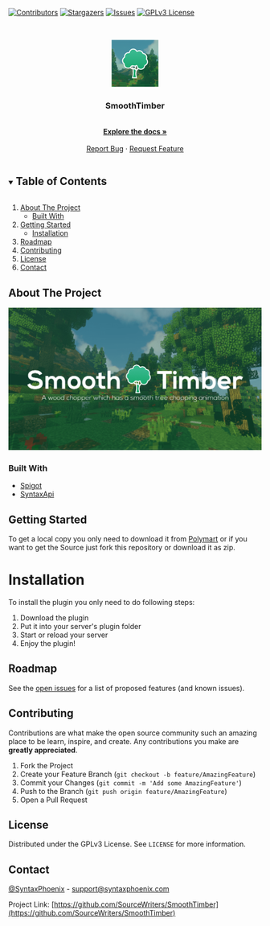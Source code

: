 <!--
*** Thanks for checking out the Best-README-Template. If you have a suggestion
*** that would make this better, please fork the vCompat and create a pull request
*** or simply open an issue with the tag "enhancement".
*** Thanks again! Now go create something AMAZING! :D
***
***
***
*** To avoid retyping too much info. Do a search and replace for the following:
*** SourceWriters, vCompat, twitter_handle, email, vCompat, project_description
-->



<!-- PROJECT SHIELDS -->
<!--
*** I'm using markdown "reference style" links for readability.
*** Reference links are enclosed in brackets [ ] instead of parentheses ( ).
*** See the bottom of this document for the declaration of the reference variables
*** for contributors-url, forks-url, etc. This is an optional, concise syntax you may use.
*** https://www.markdownguide.org/basic-syntax/#reference-style-links
-->
[![Contributors][contributors-shield]][contributors-url]
[![Stargazers][stars-shield]][stars-url]
[![Issues][issues-shield]][issues-url]
[![GPLv3 License][license-shield]][license-url]



<!-- PROJECT LOGO -->
<br />
<p align="center">
  <a href="https://github.com/SourceWriters/SmoothTimber">
    <img src="images/logo.png" alt="Logo" width="96" height="96"/>
  </a>

  <h3 align="center">SmoothTimber</h3>

  <p align="center">
    <!-- TODO: project_description -->
    <br />
    <a href="https://confluence.syntaxphoenix.com/display/SMTIM"><strong>Explore the docs »</strong></a>
    <br />
    <br />
    <a href="https://github.com/SourceWriters/SmoothTimber/issues/new?labels=Bug&template=bug_report.md&title=%5BBUG%5D+Some+bug+that+happend">Report Bug</a>
    ·
    <a href="https://github.com/SourceWriters/SmoothTimber/issues/new?labels=Enhancement%2C+Priority%3A+Optional&template=feature_request.md&title=%5BFEATURE%5D+Some+feature+that+could+be+cool">Request Feature</a>
  </p>
</p>



<!-- TABLE OF CONTENTS -->
<details open="open">
  <summary><h2 style="display: inline-block">Table of Contents</h2></summary>
  <ol>
    <li>
      <a href="#about-the-project">About The Project</a>
      <ul>
        <li><a href="#built-with">Built With</a></li>
      </ul>
    </li>
    <li>
      <a href="#getting-started">Getting Started</a>
      <ul>
        <li><a href="#installation">Installation</a></li>
      </ul>
    </li>
    <li><a href="#roadmap">Roadmap</a></li>
    <li><a href="#contributing">Contributing</a></li>
    <li><a href="#license">License</a></li>
    <li><a href="#contact">Contact</a></li>
  </ol>
</details>



<!-- ABOUT THE PROJECT -->
## About The Project

<img src="images/banner.png" alt="SmoothTimber Banner"/>



### Built With

* [Spigot](https://hub.spigotmc.org/stash/projects/SPIGOT/repos/spigot/browse)
* [SyntaxApi](https://github.com/SyntaxPhoenix/syntaxapi)


<!-- GETTING STARTED -->
## Getting Started

To get a local copy you only need to download it from [Polymart](https://polymart.org/resource/smoothtimber.103)
or if you want to get the Source just fork this repository or download it as zip.

# Installation

To install the plugin you only need to do following steps:
1. Download the plugin
2. Put it into your server's plugin folder
3. Start or reload your server
4. Enjoy the plugin!



<!-- ROADMAP -->
## Roadmap

See the [open issues](https://github.com/SourceWriters/SmoothTimber/issues) for a list of proposed features (and known issues).



<!-- CONTRIBUTING -->
## Contributing

Contributions are what make the open source community such an amazing place to be learn, inspire, and create. Any contributions you make are **greatly appreciated**.

1. Fork the Project
2. Create your Feature Branch (`git checkout -b feature/AmazingFeature`)
3. Commit your Changes (`git commit -m 'Add some AmazingFeature'`)
4. Push to the Branch (`git push origin feature/AmazingFeature`)
5. Open a Pull Request



<!-- LICENSE -->
## License

Distributed under the GPLv3 License. See `LICENSE` for more information.



<!-- CONTACT -->
## Contact

[@SyntaxPhoenix](https://twitter.com/SyntaxPhoenix) - support@syntaxphoenix.com

Project Link: [https://github.com/SourceWriters/SmoothTimber](https://github.com/SourceWriters/SmoothTimber)





<!-- MARKDOWN LINKS & IMAGES -->
<!-- https://www.markdownguide.org/basic-syntax/#reference-style-links -->
[contributors-shield]: https://img.shields.io/github/contributors/SourceWriters/SmoothTimber.svg?style=flat-square
[contributors-url]: https://github.com/SourceWriters/SmoothTimber/graphs/contributors
[stars-shield]: https://img.shields.io/github/stars/SourceWriters/SmoothTimber.svg?style=flat-square
[stars-url]: https://github.com/SourceWriters/SmoothTimber/stargazers
[issues-shield]: https://img.shields.io/github/issues/SourceWriters/SmoothTimber.svg?style=flat-square
[issues-url]: https://github.com/SourceWriters/SmoothTimber/issues
[license-shield]: https://img.shields.io/github/license/SourceWriters/SmoothTimber.svg?style=flat-square
[license-url]: https://github.com/SourceWriters/SmoothTimber/blob/master/LICENSE
